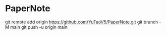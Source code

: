 # PaperNote
git remote add origin https://github.com/YuTaoV5/PaperNote.git
git branch -M main
git push -u origin main
